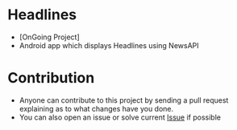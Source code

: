 # Headlines
 - [OnGoing Project]
 - Android app which displays Headlines using NewsAPI
# Contribution
 - Anyone can contribute to this project by sending a pull request explaining as to what changes have you done.
 - You can also open an issue or solve current [Issue](https://github.com/Tilak-Shenoy/Headlines/issues) if possible
